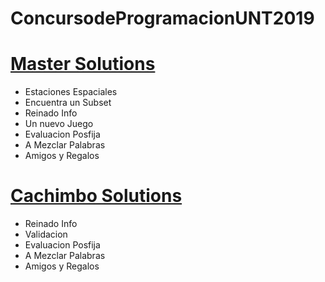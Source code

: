 # ConcursodeProgramacionUNT2019

# [Master Solutions](https://www.youtube.com/playlist?list=PLByjHlIXN2TG09bw3xgfDyuZrBrUkV8MN)
  
  * Estaciones Espaciales
  * Encuentra un Subset
  * Reinado Info
  * Un nuevo Juego
  * Evaluacion Posfija
  * A Mezclar Palabras
  * Amigos y Regalos 
  
# [Cachimbo Solutions](https://www.youtube.com/watch?v=Iu0LpxZFt7k&list=PLByjHlIXN2TEAyelaaBrG0uT6M7Lp3nJ4)
 
  * Reinado Info
  * Validacion
  * Evaluacion Posfija
  * A Mezclar Palabras
  * Amigos y Regalos

